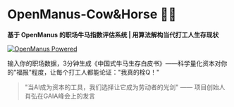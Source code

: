 # OpenManus-Cow&Horse 🐂🏇  
**基于 OpenManus 的职场牛马指数评估系统 | 用算法解构当代打工人生存现状**

[![OpenManus Powered](https://img.shields.io/badge/OpenManus-牛马改造者-blue)](https://github.com/openmanus) 

输入你的职场数据，3分钟生成《中国式牛马生存白皮书》——科学量化资本对你的"福报"程度，让每个打工人都能论证："我真的栓Q！"

> "当AI成为资本的工具，我们选择让它成为劳动者的光剑" —— 项目创始人肖弘在GAIA峰会上的发言
